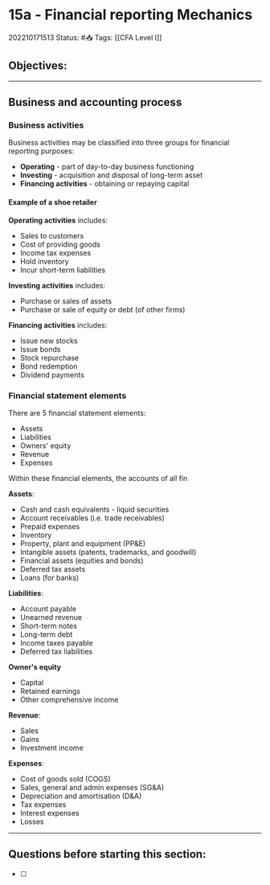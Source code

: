 # 15a - Financial reporting Mechanics
202210171513
Status: #📥 
Tags: [[CFA Level I]]

## Objectives:


---

## Business and accounting process
### Business activities
Business activities may be classified into three groups for financial reporting purposes:
- **Operating** - part of day-to-day business functioning
- **Investing** - acquisition and disposal of long-term asset
- **Financing activities** - obtaining or repaying capital

#### Example of a shoe retailer
**Operating activities** includes:
- Sales to customers
- Cost of providing goods
- Income tax expenses
- Hold inventory
- Incur short-term liabilities

**Investing activities** includes:
- Purchase or sales of assets
- Purchase or sale of equity or debt (of other firms)

**Financing activities** includes:
- Issue new stocks
- Issue bonds
- Stock repurchase
- Bond redemption
- Dividend payments

### Financial statement elements
There are 5 financial statement elements:
- Assets
- Liabilities
- Owners' equity
- Revenue
- Expenses

Within these financial elements, the accounts of all fin

**Assets**:
- Cash and cash equivalents - liquid securities 
- Account receivables (i.e. trade receivables)
- Prepaid expenses
- Inventory
- Property, plant and equipment (PP&E)
- Intangible assets (patents, trademarks, and goodwill)
- Financial assets (equities and bonds)
- Deferred tax assets
- Loans (for banks)

**Liabilities**:
- Account payable
- Unearned revenue
- Short-term notes
- Long-term debt
- Income taxes payable
- Deferred tax liabilities

**Owner's equity**
- Capital
- Retained earnings
- Other comprehensive income

**Revenue**:
- Sales
- Gains
- Investment income

**Expenses**:
- Cost of goods sold (COGS)
- Sales, general and admin expenses (SG&A)
- Depreciation and amortisation (D&A)
- Tax expenses
- Interest expenses
- Losses



---
## Questions before starting this section:
- [ ]